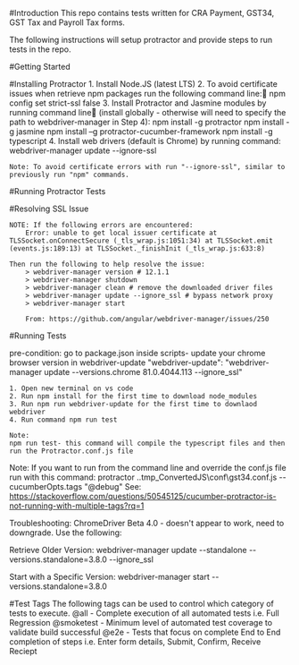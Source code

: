 #Introduction 
This repo contains tests written for CRA Payment, GST34, GST Tax and Payroll Tax forms.

The following instructions will setup protractor and provide steps to run tests in the repo.

#Getting Started

#Installing Protractor
	1. Install Node.JS (latest LTS)
	2. To avoid certificate issues when retrieve npm packages run the following command line: npm config set strict-ssl false 
	3. Install Protractor and Jasmine modules by running command line (install globally - otherwise will need to specify the path to webdriver-manager in Step 4):
        npm install -g protractor
        npm install -g jasmine
        npm install –g protractor-cucumber-framework
        npm install -g typescript
	4. Install web drivers (default is Chrome) by running command:
    webdriver-manager update --ignore-ssl
    
    Note: To avoid certificate errors with run "--ignore-ssl", similar to previously run "npm" commands.

#Running Protractor Tests

#Resolving SSL Issue
	
    NOTE: If the following errors are encountered:
		Error: unable to get local issuer certificate at TLSSocket.onConnectSecure (_tls_wrap.js:1051:34) at TLSSocket.emit (events.js:189:13) at TLSSocket._finishInit (_tls_wrap.js:633:8)

	Then run the following to help resolve the issue:
		> webdriver-manager version # 12.1.1
        > webdriver-manager shutdown
        > webdriver-manager clean # remove the downloaded driver files 
        > webdriver-manager update --ignore_ssl # bypass network proxy
        > webdriver-manager start 
        
        From: https://github.com/angular/webdriver-manager/issues/250

#Running Tests	

  pre-condition: go to package.json 
  inside scripts- update your chrome browser version in webdriver-update
   "webdriver-update": "webdriver-manager update --versions.chrome 81.0.4044.113 --ignore_ssl"

    1. Open new terminal on vs code
    2. Run npm install for the first time to download node_modules 
    3. Run npm run webdriver-update for the first time to downlaod webdriver
    4. Run command npm run test

    Note:
    npm run test- this command will compile the typescript files and then run the Protractor.conf.js file

    

Note:
If you want to run from the command line and override the conf.js file run with this command:
	protractor .\.tmp_ConvertedJS\conf\gst34.conf.js --cucumberOpts.tags "@debug"
See: https://stackoverflow.com/questions/50545125/cucumber-protractor-is-not-running-with-multiple-tags?rq=1

Troubleshooting:
ChromeDriver Beta 4.0 - doesn't appear to work, need to downgrade.  Use the following:

Retrieve Older Version:
webdriver-manager update --standalone --versions.standalone=3.8.0 --ignore_ssl

Start with a Specific Version:
webdriver-manager start --versions.standalone=3.8.0

#Test Tags
The following tags can be used to control which category of tests to execute.
@all                - Complete execution of all automated tests i.e. Full Regression
@smoketest          - Minimum level of automated test coverage to validate build successful
@e2e                - Tests that focus on complete End to End completion of steps i.e. Enter form details, Submit, Confirm, Receive Reciept